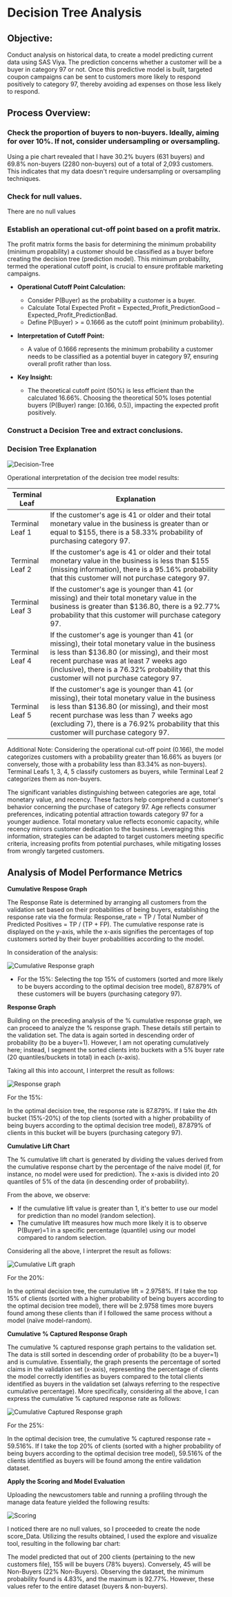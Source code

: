 # Decision Tree Analysis

## Objective:

Conduct analysis on historical data, to create a model predicting current data using SAS Viya. The prediction concerns whether a customer will be a buyer in category 97 or not. Once this predictive model is built, targeted coupon campaigns can be sent to customers more likely to respond positively to category 97, thereby avoiding ad expenses on those less likely to respond.
  
## Process Overview:

### Check the proportion of buyers to non-buyers. Ideally, aiming for over 10%. If not, consider undersampling or oversampling.

Using a pie chart revealed that I have 30.2% buyers (631 buyers) and 69.8% non-buyers (2280 non-buyers) out of a total of 2,093 customers. This indicates that my data doesn't require undersampling or oversampling techniques.
    
### Check for null values. 

There are no null values
    
### Establish an operational cut-off point based on a profit matrix.

The profit matrix forms the basis for determining the minimum probability (minimum propability) a customer should be classified as a buyer before creating the decision tree (prediction model). This minimum probability, termed the operational cutoff point, is crucial to ensure profitable marketing campaigns.

- **Operational Cutoff Point Calculation:**
  - Consider P(Buyer) as the probability a customer is a buyer.
  - Calculate Total Expected Profit = Expected_Profit_PredictionGood – Expected_Profit_PredictionBad.
  - Define P(Buyer) > = 0.1666 as the cutoff point (minimum probability).
  
- **Interpretation of Cutoff Point:**
  - A value of 0.1666 represents the minimum probability a customer needs to be classified as a potential buyer in category 97, ensuring overall profit rather than loss.
  
- **Key Insight:**
  - The theoretical cutoff point (50%) is less efficient than the calculated 16.66%. Choosing the theoretical 50% loses potential buyers (P(Buyer) range: [0.166, 0.5]), impacting the expected profit positively.

### Construct a Decision Tree and extract conclusions.

### Decision Tree Explanation

![Decision-Tree](images/cutoff.png)

Operational interpretation of the decision tree model results:

| Terminal Leaf | Explanation |
| --- | --- |
| Terminal Leaf 1 | If the customer's age is 41 or older and their total monetary value in the business is greater than or equal to $155, there is a 58.33% probability of purchasing category 97. |
| Terminal Leaf 2 | If the customer's age is 41 or older and their total monetary value in the business is less than $155 (missing information), there is a 95.16% probability that this customer will not purchase category 97. |
| Terminal Leaf 3 | If the customer's age is younger than 41 (or missing) and their total monetary value in the business is greater than $136.80, there is a 92.77% probability that this customer will purchase category 97. |
| Terminal Leaf 4 | If the customer's age is younger than 41 (or missing), their total monetary value in the business is less than $136.80 (or missing), and their most recent purchase was at least 7 weeks ago (inclusive), there is a 76.32% probability that this customer will not purchase category 97. |
| Terminal Leaf 5 | If the customer's age is younger than 41 (or missing), their total monetary value in the business is less than $136.80 (or missing), and their most recent purchase was less than 7 weeks ago (excluding 7), there is a 76.92% probability that this customer will purchase category 97. |

Additional Note: Considering the operational cut-off point (0.166), the model categorizes customers with a probability greater than 16.66% as buyers (or conversely, those with a probability less than 83.34% as non-buyers). Terminal Leafs 1, 3, 4, 5 classify customers as buyers, while Terminal Leaf 2 categorizes them as non-buyers.

The significant variables distinguishing between categories are age, total monetary value, and recency. These factors help comprehend a customer's behavior concerning the purchase of category 97. Age reflects consumer preferences, indicating potential attraction towards category 97 for a younger audience. Total monetary value reflects economic capacity, while recency mirrors customer dedication to the business. Leveraging this information, strategies can be adapted to target customers meeting specific criteria, increasing profits from potential purchases, while mitigating losses from wrongly targeted customers.


## Analysis of Model Performance Metrics

**Cumulative Respose Graph**

The Response Rate is determined by arranging all customers from the validation set based on their probabilities of being buyers, establishing the response rate via the formula: Response_rate = TP / Total Number of Predicted Positives = TP / (TP + FP). The cumulative response rate is displayed on the y-axis, while the x-axis signifies the percentages of top customers sorted by their buyer probabilities according to the model.

In consideration of the analysis:

![Cumulative Response graph](images/crg.png)


- For the 15%:
Selecting the top 15% of customers (sorted and more likely to be buyers according to the optimal decision tree model), 87.879% of these customers will be buyers (purchasing category 97).


**Response Graph**

Building on the preceding analysis of the % cumulative response graph, we can proceed to analyze the % response graph. These details still pertain to the validation set. The data is again sorted in descending order of probability (to be a buyer=1). However, I am not operating cumulatively here; instead, I segment the sorted clients into buckets with a 5% buyer rate (20 quantiles/buckets in total) in each (x-axis).

Taking all this into account, I interpret the result as follows:

![Response graph](images/rg.png)

For the 15%:

In the optimal decision tree, the response rate is 87.879%.
If I take the 4th bucket (15%-20%) of the top clients (sorted with a higher probability of being buyers according to the optimal decision tree model), 87.879% of clients in this bucket will be buyers (purchasing category 97).

**Cumulative Lift Chart**

The % cumulative lift chart is generated by dividing the values derived from the cumulative response chart by the percentage of the naive model (if, for instance, no model were used for prediction). The x-axis is divided into 20 quantiles of 5% of the data (in descending order of probability).

From the above, we observe:

- If the cumulative lift value is greater than 1, it's better to use our model for prediction than no model (random selection).
- The cumulative lift measures how much more likely it is to observe P(Buyer)=1 in a specific percentage (quantile) using our model compared to random selection.

Considering all the above, I interpret the result as follows:

![Cumulative Lift graph](images/clg.png)

For the 20%:

In the optimal decision tree, the cumulative lift = 2.9758%.
If I take the top 15% of clients (sorted with a higher probability of being buyers according to the optimal decision tree model), there will be 2.9758 times more buyers found among these clients than if I followed the same process without a model (naïve model-random).

**Cumulative % Captured Response Graph**

The cumulative % captured response graph pertains to the validation set. The data is still sorted in descending order of probability (to be a buyer=1) and is cumulative. Essentially, the graph presents the percentage of sorted claims in the validation set (x-axis), representing the percentage of clients the model correctly identifies as buyers compared to the total clients identified as buyers in the validation set (always referring to the respective cumulative percentage). More specifically, considering all the above, I can express the cumulative % captured response rate as follows:

![Cumulative Captured Response graph](images/ccrg.png)

For the 25%:

In the optimal decision tree, the cumulative % captured response rate = 59.516%.
If I take the top 20% of clients (sorted with a higher probability of being buyers according to the optimal decision tree model), 59.516% of the clients identified as buyers will be found among the entire validation dataset.

**Apply the Scoring and Model Evaluation**

Uploading the newcustomers table and running a profiling through the manage data feature yielded the following results:

![Scoring](images/score.png)

I noticed there are no null values, so I proceeded to create the node score_Data. Utilizing the results obtained, I used the explore and visualize tool, resulting in the following bar chart:

The model predicted that out of 200 clients (pertaining to the new customers file), 155 will be buyers (78% buyers). Conversely, 45 will be Non-Buyers (22% Non-Buyers). Observing the dataset, the minimum probability found is 4.83%, and the maximum is 92.77%. However, these values refer to the entire dataset (buyers & non-buyers).
